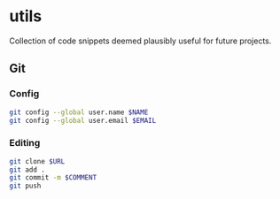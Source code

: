 # utils
Collection of code snippets deemed plausibly useful for future projects.

## Git

### Config
```bash
git config --global user.name $NAME
git config --global user.email $EMAIL
```

### Editing
```bash
git clone $URL
git add .
git commit -m $COMMENT
git push
```
